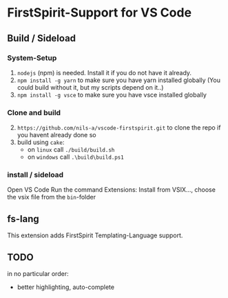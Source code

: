 # FirstSpirit-Support for VS Code

## Build / Sideload

### System-Setup

1. `nodejs` (npm) is needed. Install it if you do not have it already.
2. `npm install -g yarn` to make sure you have yarn installed globally (You could build without it, but my scripts depend on it..)
3. `npm install -g vsce` to make sure you have vsce installed globally

### Clone and build
2. `https://github.com/nils-a/vscode-firstspirit.git` to clone the repo if you havent already done so
3. build using `cake`:
   * on `linux` call `./build/build.sh`
   * on `windows` call `.\build\build.ps1`
   
### install / sideload

Open VS Code Run the command Extensions: Install from VSIX..., choose the vsix file from the `bin`-folder


## fs-lang
This extension adds FirstSpirit Templating-Language support.

## TODO
in no particular order:

 * better highlighting, auto-complete
